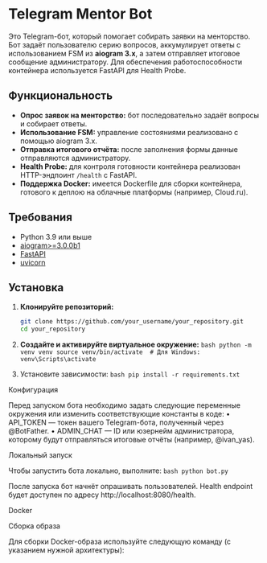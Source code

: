 # Telegram Mentor Bot

Это Telegram-бот, который помогает собирать заявки на менторство. Бот задаёт пользователю серию вопросов, аккумулирует ответы с использованием FSM из **aiogram 3.x**, а затем отправляет итоговое сообщение администратору. Для обеспечения работоспособности контейнера используется FastAPI для Health Probe.

## Функциональность

- **Опрос заявок на менторство:** бот последовательно задаёт вопросы и собирает ответы.
- **Использование FSM:** управление состояниями реализовано с помощью aiogram 3.x.
- **Отправка итогового отчёта:** после заполнения формы данные отправляются администратору.
- **Health Probe:** для контроля готовности контейнера реализован HTTP-эндпоинт `/health` с FastAPI.
- **Поддержка Docker:** имеется Dockerfile для сборки контейнера, готового к деплою на облачные платформы (например, Cloud.ru).

## Требования

- Python 3.9 или выше
- [aiogram>=3.0.0b1](https://docs.aiogram.dev/)
- [FastAPI](https://fastapi.tiangolo.com/)
- [uvicorn](https://www.uvicorn.org/)

## Установка

1. **Клонируйте репозиторий:**

   ```bash
   git clone https://github.com/your_username/your_repository.git
   cd your_repository
   ```
   
2. **Создайте и активируйте виртуальное окружение:**
    ```bash python -m venv venv source venv/bin/activate  # Для Windows: venv\Scripts\activate```
3.	Установите зависимости:
   ```bash pip install -r requirements.txt ```

   Конфигурация

Перед запуском бота необходимо задать следующие переменные окружения или изменить соответствующие константы в коде:
	•	API_TOKEN — токен вашего Telegram-бота, полученный через @BotFather.
	•	ADMIN_CHAT — ID или юзернейм администратора, которому будут отправляться итоговые отчёты (например, @ivan_yas).

Локальный запуск

Чтобы запустить бота локально, выполните:
```bash python bot.py ```

После запуска бот начнёт опрашивать пользователей. Health endpoint будет доступен по адресу http://localhost:8080/health.

Docker

Сборка образа

Для сборки Docker-образа используйте следующую команду (с указанием нужной архитектуры):
